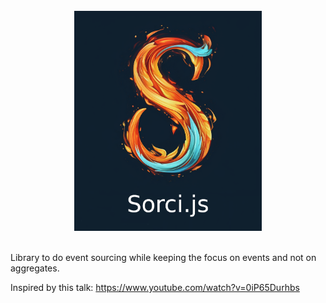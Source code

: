 <div align="center">
  <br/>
  <img src="../image/sorci.png" width="300" />
  <br/>
  <br/>
</div>

Library to do event sourcing while keeping the focus on events and not on aggregates.

Inspired by this talk: https://www.youtube.com/watch?v=0iP65Durhbs